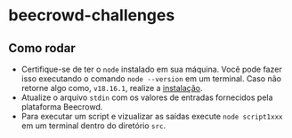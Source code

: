 # beecrowd-challenges

## Como rodar

- Certifique-se de ter o `node` instalado em sua máquina. Você pode fazer isso executando o comando `node --version` em um terminal. Caso não retorne algo como, `v18.16.1`, realize a [instalação](https://nodejs.org/en/download).
- Atualize o arquivo `stdin` com os valores de entradas fornecidos pela plataforma Beecrowd.
- Para executar um script e vizualizar as saídas execute `node script1xxx` em um terminal dentro do diretório `src`.
